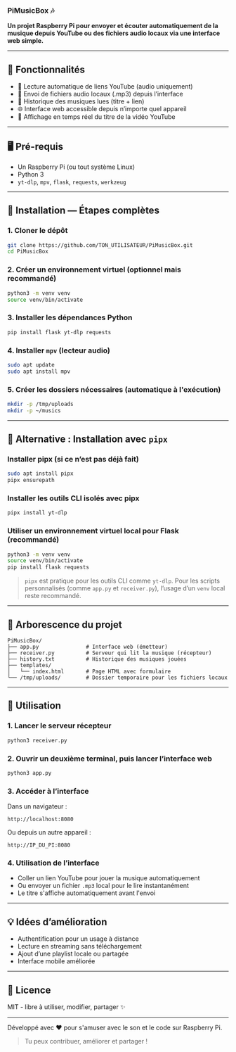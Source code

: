 ### PiMusicBox 🎶

**Un projet Raspberry Pi pour envoyer et écouter automatiquement de la musique depuis YouTube ou des fichiers audio locaux via une interface web simple.**

---

## 🚀 Fonctionnalités

- 🎵 Lecture automatique de liens YouTube (audio uniquement)
- 📂 Envoi de fichiers audio locaux (.mp3) depuis l’interface
- 📝 Historique des musiques lues (titre + lien)
- 🌐 Interface web accessible depuis n’importe quel appareil
- 🔎 Affichage en temps réel du titre de la vidéo YouTube

---

## 🖥️ Pré-requis

- Un Raspberry Pi (ou tout système Linux)
- Python 3
- `yt-dlp`, `mpv`, `flask`, `requests`, `werkzeug`

---

## 🔧 Installation — Étapes complètes

### 1. Cloner le dépôt
```bash
git clone https://github.com/TON_UTILISATEUR/PiMusicBox.git
cd PiMusicBox
```

### 2. Créer un environnement virtuel (optionnel mais recommandé)
```bash
python3 -m venv venv
source venv/bin/activate
```

### 3. Installer les dépendances Python
```bash
pip install flask yt-dlp requests
```

### 4. Installer `mpv` (lecteur audio)
```bash
sudo apt update
sudo apt install mpv
```

### 5. Créer les dossiers nécessaires (automatique à l'exécution)
```bash
mkdir -p /tmp/uploads
mkdir -p ~/musics
```

---

## 🔄 Alternative : Installation avec `pipx`

### Installer pipx (si ce n’est pas déjà fait)
```bash
sudo apt install pipx
pipx ensurepath
```

### Installer les outils CLI isolés avec pipx
```bash
pipx install yt-dlp
```

### Utiliser un environnement virtuel local pour Flask (recommandé)
```bash
python3 -m venv venv
source venv/bin/activate
pip install flask requests
```

> `pipx` est pratique pour les outils CLI comme `yt-dlp`. Pour les scripts personnalisés (comme `app.py` et `receiver.py`), l’usage d’un `venv` local reste recommandé.

---

## 📁 Arborescence du projet

```
PiMusicBox/
├── app.py               # Interface web (émetteur)
├── receiver.py          # Serveur qui lit la musique (récepteur)
├── history.txt          # Historique des musiques jouées
├── templates/
│   └── index.html       # Page HTML avec formulaire
└── /tmp/uploads/        # Dossier temporaire pour les fichiers locaux
```

---

## 🧪 Utilisation

### 1. Lancer le serveur récepteur
```bash
python3 receiver.py
```

### 2. Ouvrir un deuxième terminal, puis lancer l’interface web
```bash
python3 app.py
```

### 3. Accéder à l’interface
Dans un navigateur :
```
http://localhost:8080
```
Ou depuis un autre appareil :
```
http://IP_DU_PI:8080
```

### 4. Utilisation de l’interface
- Coller un lien YouTube pour jouer la musique automatiquement
- Ou envoyer un fichier `.mp3` local pour le lire instantanément
- Le titre s'affiche automatiquement avant l'envoi

---

## 💡 Idées d’amélioration
- Authentification pour un usage à distance
- Lecture en streaming sans téléchargement
- Ajout d’une playlist locale ou partagée
- Interface mobile améliorée

---

## 📜 Licence
MIT - libre à utiliser, modifier, partager ✨

---

Développé avec ❤️ pour s'amuser avec le son et le code sur Raspberry Pi.

> Tu peux contribuer, améliorer et partager !
